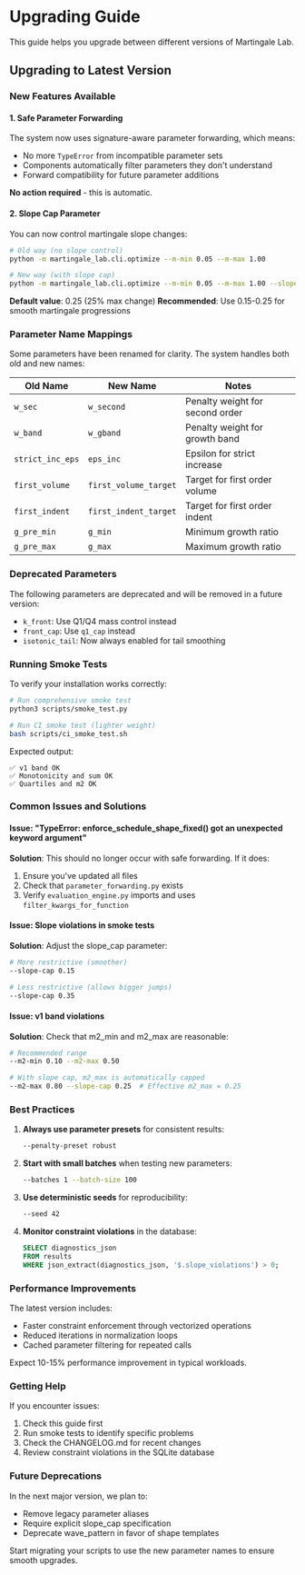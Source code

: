 # Upgrading Guide

This guide helps you upgrade between different versions of Martingale Lab.

## Upgrading to Latest Version

### New Features Available

#### 1. Safe Parameter Forwarding
The system now uses signature-aware parameter forwarding, which means:
- No more `TypeError` from incompatible parameter sets
- Components automatically filter parameters they don't understand
- Forward compatibility for future parameter additions

**No action required** - this is automatic.

#### 2. Slope Cap Parameter
You can now control martingale slope changes:

```bash
# Old way (no slope control)
python -m martingale_lab.cli.optimize --m-min 0.05 --m-max 1.00

# New way (with slope cap)
python -m martingale_lab.cli.optimize --m-min 0.05 --m-max 1.00 --slope-cap 0.25
```

**Default value**: 0.25 (25% max change)
**Recommended**: Use 0.15-0.25 for smooth martingale progressions

### Parameter Name Mappings

Some parameters have been renamed for clarity. The system handles both old and new names:

| Old Name | New Name | Notes |
|----------|----------|-------|
| `w_sec` | `w_second` | Penalty weight for second order |
| `w_band` | `w_gband` | Penalty weight for growth band |
| `strict_inc_eps` | `eps_inc` | Epsilon for strict increase |
| `first_volume` | `first_volume_target` | Target for first order volume |
| `first_indent` | `first_indent_target` | Target for first order indent |
| `g_pre_min` | `g_min` | Minimum growth ratio |
| `g_pre_max` | `g_max` | Maximum growth ratio |

### Deprecated Parameters

The following parameters are deprecated and will be removed in a future version:

- `k_front`: Use Q1/Q4 mass control instead
- `front_cap`: Use `q1_cap` instead
- `isotonic_tail`: Now always enabled for tail smoothing

### Running Smoke Tests

To verify your installation works correctly:

```bash
# Run comprehensive smoke test
python3 scripts/smoke_test.py

# Run CI smoke test (lighter weight)
bash scripts/ci_smoke_test.sh
```

Expected output:
```
✅ v1 band OK
✅ Monotonicity and sum OK
✅ Quartiles and m2 OK
```

### Common Issues and Solutions

#### Issue: "TypeError: enforce_schedule_shape_fixed() got an unexpected keyword argument"

**Solution**: This should no longer occur with safe forwarding. If it does:
1. Ensure you've updated all files
2. Check that `parameter_forwarding.py` exists
3. Verify `evaluation_engine.py` imports and uses `filter_kwargs_for_function`

#### Issue: Slope violations in smoke tests

**Solution**: Adjust the slope_cap parameter:
```bash
# More restrictive (smoother)
--slope-cap 0.15

# Less restrictive (allows bigger jumps)
--slope-cap 0.35
```

#### Issue: v1 band violations

**Solution**: Check that m2_min and m2_max are reasonable:
```bash
# Recommended range
--m2-min 0.10 --m2-max 0.50

# With slope cap, m2_max is automatically capped
--m2-max 0.80 --slope-cap 0.25  # Effective m2_max = 0.25
```

### Best Practices

1. **Always use parameter presets** for consistent results:
   ```bash
   --penalty-preset robust
   ```

2. **Start with small batches** when testing new parameters:
   ```bash
   --batches 1 --batch-size 100
   ```

3. **Use deterministic seeds** for reproducibility:
   ```bash
   --seed 42
   ```

4. **Monitor constraint violations** in the database:
   ```sql
   SELECT diagnostics_json 
   FROM results 
   WHERE json_extract(diagnostics_json, '$.slope_violations') > 0;
   ```

### Performance Improvements

The latest version includes:
- Faster constraint enforcement through vectorized operations
- Reduced iterations in normalization loops
- Cached parameter filtering for repeated calls

Expect 10-15% performance improvement in typical workloads.

### Getting Help

If you encounter issues:
1. Check this guide first
2. Run smoke tests to identify specific problems
3. Check the CHANGELOG.md for recent changes
4. Review constraint violations in the SQLite database

### Future Deprecations

In the next major version, we plan to:
- Remove legacy parameter aliases
- Require explicit slope_cap specification
- Deprecate wave_pattern in favor of shape templates

Start migrating your scripts to use the new parameter names to ensure smooth upgrades.
